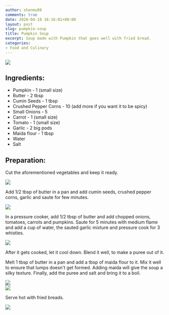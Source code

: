 ```yaml
---
author: shanmu09
comments: true
date: 2020-04-18 16:16:01+00:00
layout: post
slug: pumpkin-soup
title: Pumpkin Soup
excerpt: Soup made with Pumpkin that goes well with fried bread.
categories:
- Food and Culinary
---
```



<div class="div-portrait">
	<img src="https://raw.githubusercontent.com/bbalakriz/bbalakriz.github.io/master/images/pumpkin-soup/pumpkin-soup-cover.jpg"  class="img-cover"/>
</div>
<p/>









## Ingredients:







  * Pumpkin - 1 (small size)
  * Butter - 2 tbsp
  * Cumin Seeds  - 1 tbsp
  * Crushed Pepper Corns - 10 (add more if you want it to be spicy)
  * Small Onions - 5
  * Carrot - 1 (small size)
  * Tomato - 1 (small size)
  * Garlic - 2 big pods
  * Maida flour - 1 tbsp
  * Water
  * Salt






## Preparation:







Cut the aforementioned vegetables and keep it ready.

<div>
	<img src="https://raw.githubusercontent.com/bbalakriz/bbalakriz.github.io/master/images/pumpkin-soup/pumpkin-soup-1.jpg"  class="img-rounded-corner-body"/>
</div>
<p/>



Add 1/2 tbsp of butter in a pan and add cumin seeds, crushed pepper corns, garlic and saute for few minutes.


<div>
	<img src="https://raw.githubusercontent.com/bbalakriz/bbalakriz.github.io/master/images/pumpkin-soup/pumpkin-soup-2.jpg"  class="img-rounded-corner-body"/>
</div>
<p/>



In a pressure cooker, add 1/2 tbsp of butter and add chopped onions, tomatoes, carrots and pumpkins. Saute for 5 minutes with medium flame and add a cup of water, the sauted garlic mixture and pressure cook for 3 whistles.



<div>
	<img src="https://raw.githubusercontent.com/bbalakriz/bbalakriz.github.io/master/images/pumpkin-soup/pumpkin-soup-3.jpg"  class="img-rounded-corner-body"/>
</div>
<p/>


After it gets cooked, let it cool down. Blend it well, to make a puree out of it.







Melt 1 tbsp of butter in a pan and add a tbsp of maida flour to it. Mix it well to ensure that lumps doesn't get formed. Adding maida will give the soup a silky texture. Finally, add the puree and salt and bring it to a boil.  



<div class="img-row">
     <div class="img-column">
	<img src="https://raw.githubusercontent.com/bbalakriz/bbalakriz.github.io/master/images/pumpkin-soup/pumpkin-soup-4.jpg"  class="img-rounded-corner-sbs" />
     </div>
     <div class="img-column">
	<img src="https://raw.githubusercontent.com/bbalakriz/bbalakriz.github.io/master/images/pumpkin-soup/pumpkin-soup-5.jpg" class="img-rounded-corner-sbs" />
         </div>
</div>
<p/>




Serve hot with fried breads.




<div>
	<img src="https://raw.githubusercontent.com/bbalakriz/bbalakriz.github.io/master/images/pumpkin-soup/pumpkin-soup-6.jpg"  class="img-rounded-corner-end"/>
</div>

<p/><br>
